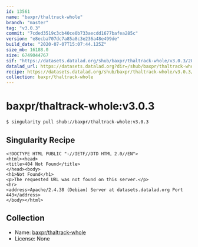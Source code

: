 ```yaml
---
id: 13561
name: "baxpr/thaltrack-whole"
branch: "master"
tag: "v3.0.3"
commit: "7cded3519c3cb40ce0b733aecdd1677bafea285c"
version: "e8ecba707dc7a85a8c3e236a48e499de"
build_date: "2020-07-07T15:07:44.125Z"
size_mb: 16188.0
size: 6749044767
sif: "https://datasets.datalad.org/shub/baxpr/thaltrack-whole/v3.0.3/2020-07-07-7cded351-e8ecba70/e8ecba707dc7a85a8c3e236a48e499de.sif"
datalad_url: https://datasets.datalad.org?dir=/shub/baxpr/thaltrack-whole/v3.0.3/2020-07-07-7cded351-e8ecba70/
recipe: https://datasets.datalad.org/shub/baxpr/thaltrack-whole/v3.0.3/2020-07-07-7cded351-e8ecba70/Singularity
collection: baxpr/thaltrack-whole
---
```


# baxpr/thaltrack-whole:v3.0.3

```bash
$ singularity pull shub://baxpr/thaltrack-whole:v3.0.3
```

## Singularity Recipe

```singularity
<!DOCTYPE HTML PUBLIC "-//IETF//DTD HTML 2.0//EN">
<html><head>
<title>404 Not Found</title>
</head><body>
<h1>Not Found</h1>
<p>The requested URL was not found on this server.</p>
<hr>
<address>Apache/2.4.38 (Debian) Server at datasets.datalad.org Port 443</address>
</body></html>
```

## Collection

 - Name: [baxpr/thaltrack-whole](https://github.com/baxpr/thaltrack-whole)
 - License: None

